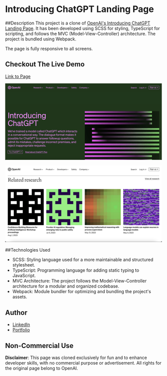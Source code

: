 # Introducing ChatGPT Landing Page

##Description
This project is a clone of [OpenAI's Introducing ChatGPT Landing Page](https://openai.com/blog/chatgpt). It has been developed using SCSS for styling, TypeScript for scripting, and follows the MVC (Model-View-Controller) architecture. The project is bundled using Webpack.

The page is fully responsive to all screens.

## Checkout The Live Demo

[Link to Page](https://introducing-chatgpt-clone.netlify.app/)

![Introducing ChatGPT Landing Page - Desktop](https://raw.githubusercontent.com/Peac-h/introducing_chatgpt_landing_page/main/Screenshot%202023-12-17%20at%205.52.46%20AM.png)

![Introducing ChatGPT Landing Page - Desktop](https://raw.githubusercontent.com/Peac-h/introducing_chatgpt_landing_page/main/Screenshot%202023-12-17%20at%205.53.05%20AM.png)

##Technologies Used

- SCSS: Styling language used for a more maintainable and structured stylesheet.
- TypeScript: Programming language for adding static typing to JavaScript.
- MVC Architecture: The project follows the Model-View-Controller architecture for a modular and organized codebase.
- Webpack: Module bundler for optimizing and bundling the project's assets.

## Author

- [LinkedIn](https://www.linkedin.com/in/tamta-lomidze-b336b9266/)
- [Portfolio](https://peachportfolio.com/)

## Non-Commercial Use

**Disclaimer**: This page was cloned exclusively for fun and to enhance developer skills, with no commercial purpose or advertisement. All rights for the original page belong to OpenAI.
